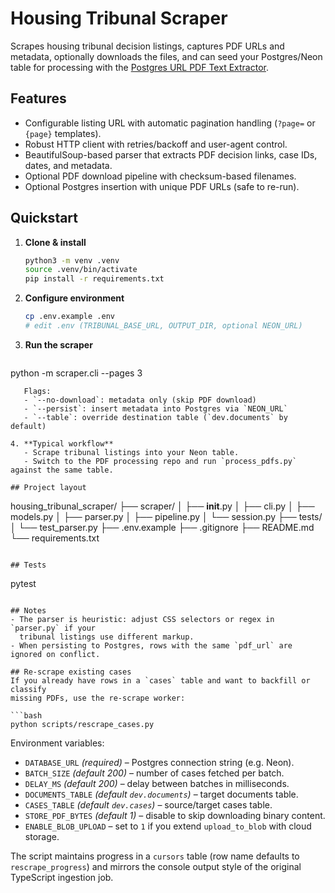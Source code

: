 # Housing Tribunal Scraper

Scrapes housing tribunal decision listings, captures PDF URLs and metadata,
optionally downloads the files, and can seed your Postgres/Neon table for
processing with the [Postgres URL PDF Text Extractor](../Pdf_Processing).

## Features
- Configurable listing URL with automatic pagination handling (`?page=` or `{page}` templates).
- Robust HTTP client with retries/backoff and user-agent control.
- BeautifulSoup-based parser that extracts PDF decision links, case IDs, dates, and metadata.
- Optional PDF download pipeline with checksum-based filenames.
- Optional Postgres insertion with unique PDF URLs (safe to re-run).

## Quickstart
1. **Clone & install**
   ```bash
   python3 -m venv .venv
   source .venv/bin/activate
   pip install -r requirements.txt
   ```

2. **Configure environment**
   ```bash
   cp .env.example .env
   # edit .env (TRIBUNAL_BASE_URL, OUTPUT_DIR, optional NEON_URL)
   ```

3. **Run the scraper**
   ```bash
python -m scraper.cli --pages 3
```
   Flags:
   - `--no-download`: metadata only (skip PDF download)
   - `--persist`: insert metadata into Postgres via `NEON_URL`
   - `--table`: override destination table (`dev.documents` by default)

4. **Typical workflow**
   - Scrape tribunal listings into your Neon table.
   - Switch to the PDF processing repo and run `process_pdfs.py` against the same table.

## Project layout
```
housing_tribunal_scraper/
├── scraper/
│   ├── __init__.py
│   ├── cli.py
│   ├── models.py
│   ├── parser.py
│   ├── pipeline.py
│   └── session.py
├── tests/
│   └── test_parser.py
├── .env.example
├── .gitignore
├── README.md
└── requirements.txt
```

## Tests
```
pytest
```

## Notes
- The parser is heuristic: adjust CSS selectors or regex in `parser.py` if your
  tribunal listings use different markup.
- When persisting to Postgres, rows with the same `pdf_url` are ignored on conflict.

## Re-scrape existing cases
If you already have rows in a `cases` table and want to backfill or classify
missing PDFs, use the re-scrape worker:

```bash
python scripts/rescrape_cases.py
```

Environment variables:

- `DATABASE_URL` *(required)* – Postgres connection string (e.g. Neon).
- `BATCH_SIZE` *(default 200)* – number of cases fetched per batch.
- `DELAY_MS` *(default 200)* – delay between batches in milliseconds.
- `DOCUMENTS_TABLE` *(default `dev.documents`)* – target documents table.
- `CASES_TABLE` *(default `dev.cases`)* – source/target cases table.
- `STORE_PDF_BYTES` *(default 1)* – disable to skip downloading binary content.
- `ENABLE_BLOB_UPLOAD` – set to `1` if you extend `upload_to_blob` with cloud storage.

The script maintains progress in a `cursors` table (row name defaults to
`rescrape_progress`) and mirrors the console output style of the original
TypeScript ingestion job.
